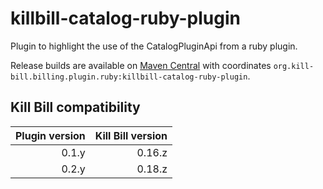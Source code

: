 killbill-catalog-ruby-plugin
============================

Plugin to highlight the use of the CatalogPluginApi from a ruby plugin.

Release builds are available on [Maven Central](http://search.maven.org/#search%7Cga%7C1%7Cg%3A%22org.kill-bill.billing.plugin.ruby%22%20AND%20a%3A%22killbill-catalog-ruby-plugin%22) with coordinates `org.kill-bill.billing.plugin.ruby:killbill-catalog-ruby-plugin`.

Kill Bill compatibility
-----------------------

| Plugin version | Kill Bill version |
| -------------: | ----------------: |
| 0.1.y          | 0.16.z            |
| 0.2.y          | 0.18.z            |

